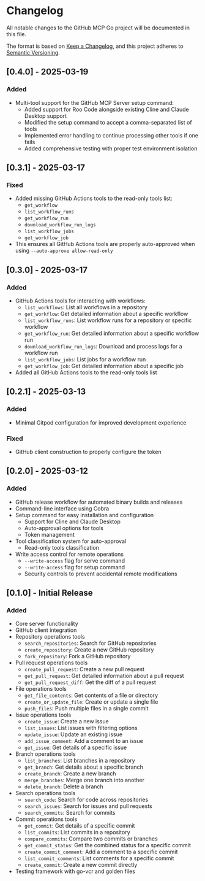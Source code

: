 # Changelog

All notable changes to the GitHub MCP Go project will be documented in this file.

The format is based on [Keep a Changelog](https://keepachangelog.com/en/1.0.0/),
and this project adheres to [Semantic Versioning](https://semver.org/spec/v2.0.0.html).

## [0.4.0] - 2025-03-19

### Added
- Multi-tool support for the GitHub MCP Server setup command:
  - Added support for Roo Code alongside existing Cline and Claude Desktop support
  - Modified the setup command to accept a comma-separated list of tools
  - Implemented error handling to continue processing other tools if one fails
  - Added comprehensive testing with proper test environment isolation

## [0.3.1] - 2025-03-17

### Fixed
- Added missing GitHub Actions tools to the read-only tools list:
  - `get_workflow`
  - `list_workflow_runs`
  - `get_workflow_run`
  - `download_workflow_run_logs`
  - `list_workflow_jobs`
  - `get_workflow_job`
- This ensures all GitHub Actions tools are properly auto-approved when using `--auto-approve allow-read-only`

## [0.3.0] - 2025-03-17

### Added
- GitHub Actions tools for interacting with workflows:
  - `list_workflows`: List all workflows in a repository
  - `get_workflow`: Get detailed information about a specific workflow
  - `list_workflow_runs`: List workflow runs for a repository or specific workflow
  - `get_workflow_run`: Get detailed information about a specific workflow run
  - `download_workflow_run_logs`: Download and process logs for a workflow run
  - `list_workflow_jobs`: List jobs for a workflow run
  - `get_workflow_job`: Get detailed information about a specific job
- Added all GitHub Actions tools to the read-only tools list

## [0.2.1] - 2025-03-13

### Added
- Minimal Gitpod configuration for improved development experience

### Fixed
- GitHub client construction to properly configure the token

## [0.2.0] - 2025-03-12

### Added
- GitHub release workflow for automated binary builds and releases
- Command-line interface using Cobra
- Setup command for easy installation and configuration
  - Support for Cline and Claude Desktop
  - Auto-approval options for tools
  - Token management
- Tool classification system for auto-approval
  - Read-only tools classification
- Write access control for remote operations
  - `--write-access` flag for serve command
  - `--write-access` flag for setup command
  - Security controls to prevent accidental remote modifications

## [0.1.0] - Initial Release

### Added
- Core server functionality
- GitHub client integration
- Repository operations tools
  - `search_repositories`: Search for GitHub repositories
  - `create_repository`: Create a new GitHub repository
  - `fork_repository`: Fork a GitHub repository
- Pull request operations tools
  - `create_pull_request`: Create a new pull request
  - `get_pull_request`: Get detailed information about a pull request
  - `get_pull_request_diff`: Get the diff of a pull request
- File operations tools
  - `get_file_contents`: Get contents of a file or directory
  - `create_or_update_file`: Create or update a single file
  - `push_files`: Push multiple files in a single commit
- Issue operations tools
  - `create_issue`: Create a new issue
  - `list_issues`: List issues with filtering options
  - `update_issue`: Update an existing issue
  - `add_issue_comment`: Add a comment to an issue
  - `get_issue`: Get details of a specific issue
- Branch operations tools
  - `list_branches`: List branches in a repository
  - `get_branch`: Get details about a specific branch
  - `create_branch`: Create a new branch
  - `merge_branches`: Merge one branch into another
  - `delete_branch`: Delete a branch
- Search operations tools
  - `search_code`: Search for code across repositories
  - `search_issues`: Search for issues and pull requests
  - `search_commits`: Search for commits
- Commit operations tools
  - `get_commit`: Get details of a specific commit
  - `list_commits`: List commits in a repository
  - `compare_commits`: Compare two commits or branches
  - `get_commit_status`: Get the combined status for a specific commit
  - `create_commit_comment`: Add a comment to a specific commit
  - `list_commit_comments`: List comments for a specific commit
  - `create_commit`: Create a new commit directly
- Testing framework with go-vcr and golden files

